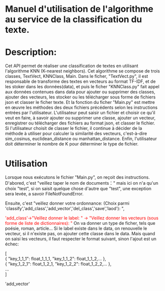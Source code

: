 # Manuel d'utilisation de l'algorithme au service de la classification du texte.

# Description:
Cet API permet de réaliser une classification de textes en utilisant l'algorithme KNN (K-nearest neighbors). Cet algorithme se compose de trois classes, TextVect, KNNClass, Main. Dans le ficher, "TextVect.py", il est responsable de transforme des textes en vecteurs au format TF-IDF, et de les stoker dans les données(data), et puis le ficher "KNNClass.py" fait appel aux données contenues dans data pour ajouter ou supprimer des classes, ajouter des vecteurs, les stocker ou les télécharger sous forme de fichiers json et classer le ficher texte. Et la fonction du ficher "Main.py" est mettre en œuvre les méthodes des deux fichiers précédents selon les instructions entrées par l'utilisateur. L'utilisateur peut saisir un fichier et choisir ce qu'il veut en faire, à savoir ajouter ou supprimer une classe, ajouter un vecteur, enregistrer ou télécharger des fichiers au format json, et classer le fichier. Si l'utilisateur choisit de classer le fichier, il continue à décider de la méthode à utiliser pour calculer la similarité des vecteurs, c'est-à-dire sim_cosinus, euclidean_distance ou manhattan_distance. Enfin, l'utilisateur doit déterminer le nombre de K pour déterminer le type de fichier.

# Utilisation
Lorsque nous exécutons le fichier "Main.py", on reçoit des instructions. D'abored, c'est "veillez taper le nom de documents："  mais ici on n'a qu'un choix "test", si on saisit quelque chose d'autre que "test", une exception sera levée, a savoir FileNotFoundError.

Ensuite, c'est "veillez donner votre ordonnance: (Choix parmi 'classify','add_class','add_vector','del_class','save','laod'): ",

<font color=red>'add_class'→"Veillez donner le label: " → "Veillez donner les vecteurs (sous forme de liste de dictionnaires): "  </font>
             On va donner un type de ficher, tels que poésie, roman, article... Si le label existe dans le data, on renouvelle le vecteur, si il n'existe    pas, on ajouter cette classe dans le data. Mais quand on saisi les vecteurs, il faut respecter le format suivant, sinon l'ajout est un échec:

[  
{ "key_1_1_1": float_1_1_1, "key_1_1_2": float_1_1_2,... },  
{ "key_1_2_1": float_1_2_1, "key_1_2_2": float_1_2_2,... },  
...  
]  

'add_vector'
